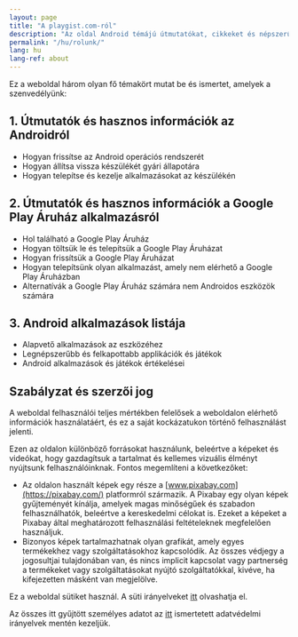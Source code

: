 ```yaml
---
layout: page
title: "A playgist.com-ról"
description: "Az oldal Android témájú útmutatókat, cikkeket és népszerű alkalmazásokat kínál látogatóinak."
permalink: "/hu/rolunk/"
lang: hu
lang-ref: about
---
```


Ez a weboldal három olyan fő témakört mutat be és ismertet, amelyek a szenvedélyünk:

## 1. Útmutatók és hasznos információk az Androidról

- Hogyan frissítse az Android operációs rendszerét
- Hogyan állítsa vissza készülékét gyári állapotára
- Hogyan telepítse és kezelje alkalmazásokat az készülékén

## 2. Útmutatók és hasznos információk a Google Play Áruház alkalmazásról

- Hol található a Google Play Áruház
- Hogyan töltsük le és telepítsük a Google Play Áruházat
- Hogyan frissítsük a Google Play Áruházat
- Hogyan telepítsünk olyan alkalmazást, amely nem elérhető a Google Play Áruházban
- Alternatívák a Google Play Áruház számára nem Androidos eszközök számára

## 3. Android alkalmazások listája

- Alapvető alkalmazások az eszközéhez
- Legnépszerűbb és felkapottabb applikációk és játékok
- Android alkalmazások és játékok értékelései

## Szabályzat és szerzői jog

A weboldal felhasználói teljes mértékben felelősek a weboldalon elérhető információk használatáért, és ez a saját kockázatukon történő felhasználást jelenti.

Ezen az oldalon különböző forrásokat használunk, beleértve a képeket és videókat, hogy gazdagítsuk a tartalmat és kellemes vizuális élményt nyújtsunk felhasználóinknak. Fontos megemlíteni a következőket:

- Az oldalon használt képek egy része a [www.pixabay.com](https://pixabay.com/) platformról származik. A Pixabay egy olyan képek gyűjteményét kínálja, amelyek magas minőségűek és szabadon felhasználhatók, beleértve a kereskedelmi célokat is. Ezeket a képeket a Pixabay által meghatározott felhasználási feltételeknek megfelelően használjuk.
- Bizonyos képek tartalmazhatnak olyan grafikát, amely egyes termékekhez vagy szolgáltatásokhoz kapcsolódik. Az összes védjegy a jogosultjai tulajdonában van, és nincs implicit kapcsolat vagy partnerség a termékeket vagy szolgáltatásokat nyújtó szolgáltatókkal, kivéve, ha kifejezetten másként van megjelölve.

Ez a weboldal sütiket használ. A süti irányelveket [itt]({{site.baseurl}}{{site.t[page.lang].cookiePolicyPage.url}}) olvashatja el.

Az összes itt gyűjtött személyes adatot az [itt]({{site.baseurl}}{{site.t[page.lang].privacyPolicyPage.url}}) ismertetett adatvédelmi irányelvek mentén kezeljük.
